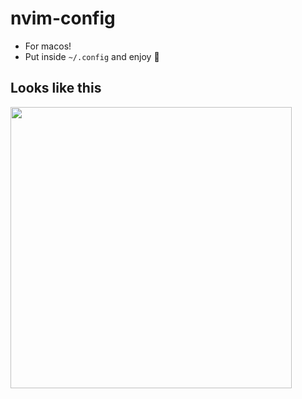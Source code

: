 # nvim-config

- For macos!
- Put inside `~/.config` and enjoy 🥰

## Looks like this

<img width="450px" src="https://user-images.githubusercontent.com/31564734/169216962-e61aa49e-b1e2-4a53-8c8e-e1379ff5003d.png" />
